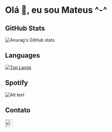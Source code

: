 # Olá 👋, eu sou Mateus ^-^

## GitHub Stats

![Anurag's GitHub stats](https://github-readme-stats.vercel.app/api?username=mateuss-silva&show_icons=true&theme=radical)

## Languages

 [![Top Langs](https://github-readme-stats.vercel.app/api/top-langs/?username=mateuss-silva&langs_count=3&show_icons=true&theme=radical)](https://github.com/mateuss-silva/github-readme-stats)
 
## Spotify

![Alt text](https://spotify-recently-played-readme.vercel.app/api?user=mateuss_gt&count=5&width=500unique=true)



## Contato

[<img src="https://img.shields.io/badge/LinkedIn-282C34?logo=linkedin&logoColor=0077B5" alt="LinkedIn logo" title="LinkedIn" height="25" />](https://www.linkedin.com/in/mateus-silva-a6030b160/)
